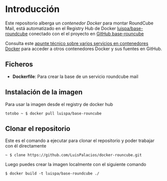 # Introducción

Este repositorio alberga un *contenedor Docker* para montar RoundCube Mail, está automatizado en el Registry Hub de Docker [luispa/base-roundcube](https://registry.hub.docker.com/u/luispa/base-roundcube/) conectado con el el proyecto en [GitHub base-rouncube](https://github.com/LuisPalacios/base-roundcube)

Consulta este [apunte técnico sobre varios servicios en contenedores Docker](http://www.luispa.com/?p=172) para acceder a otros contenedores Docker y sus fuentes en GitHub.

## Ficheros

* **Dockerfile**: Para crear la base de un servicio roundcube mail

## Instalación de la imagen

Para usar la imagen desde el registry de docker hub

    totobo ~ $ docker pull luispa/base-rouncube


## Clonar el repositorio

Este es el comando a ejecutar para clonar el repositorio y poder trabajar con él directamente

    ~ $ clone https://github.com/LuisPalacios/docker-rouncube.git

Luego puedes crear la imagen localmente con el siguiente comando

    $ docker build -t luispa/base-roundcube ./
